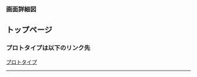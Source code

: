 ### 画面詳細図
## トップページ
### プロトタイプは以下のリンク先
[プロトタイプ](https://www.figma.com/file/c1gfjan5MAbjdh2eJg9KOi/MyPage?node-id=0%3A1)
*****

